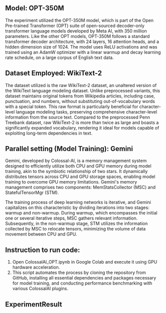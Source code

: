 ## Model: OPT-350M
The experiment utilized the OPT-350M model, which is part of the Open Pre-trained Transformer (OPT) suite of open-sourced decoder-only transformer language models developed by Meta AI, with 350 million parameters. Like the other OPT models, OPT-350M follows a standard transformer decoder architecture, with 24 layers, 16 attention heads, and a hidden dimension size of 1024. The model uses ReLU activations and was trained using an AdamW optimizer with a linear warmup and decay learning rate schedule, on a large corpus of English text data.

## Dataset Employed: WikiText-2

The dataset utilized is the raw WikiText-2 dataset, an unaltered version of the WikiText language modeling dataset. Unlike preprocessed variants, this dataset maintains original tokens from Wikipedia articles, including case, punctuation, and numbers, without substituting out-of-vocabulary words with a special <unk> token. This raw format is particularly beneficial for character-level language modeling tasks, preserving comprehensive character-level information from the source text. Compared to the preprocessed Penn Treebank dataset, raw WikiText-2 is more than twice as large and boasts a significantly expanded vocabulary, rendering it ideal for models capable of exploiting long-term dependencies in text.

## Parallel setting (Model Training): Gemini 

Gemini, developed by Colossal-AI, is a memory management system designed to efficiently utilize both CPU and GPU memory during model training, akin to the symbiotic relationship of two stars. It dynamically distributes tensors across CPU and GPU storage spaces, enabling model training to overcome GPU memory limitations. Gemini's memory management comprises two components: MemStatsCollector (MSC) and StatefulTensorMgr (STM).
	
The training process of deep learning networks is iterative, and Gemini capitalizes on this characteristic by dividing iterations into two stages: warmup and non-warmup. During warmup, which encompasses the initial one or several iterative steps, MSC gathers relevant information. Subsequently, in the non-warmup stage, STM utilizes the information collected by MSC to relocate tensors, minimizing the volume of data movement between CPU and GPU.

## Instruction to run code:
1. Open ColossalAI_OPT.ipynb in Google Colab and execute it using GPU hardware acceleration.
2. This script automates the process by cloning the repository from GitHub, installing all essential dependencies and packages necessary for model training, and conducting performance benchmarking with various ColossalAI plugins.

## ExperimentResult 
